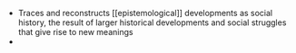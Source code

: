 - Traces and reconstructs [[epistemological]] developments as social history, the result of larger historical developments and social struggles that give rise to new meanings 
- 